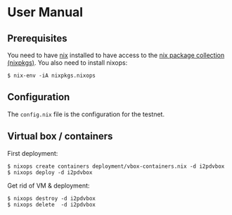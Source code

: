 # User Manual

## Prerequisites

You need to have [nix](https://github.com/nixos/nix) installed to have access to the [nix package collection (nixpkgs)](https://github.com/nixos/nixpkgs).
You also need to install nixops:

    $ nix-env -iA nixpkgs.nixops

## Configuration

The `config.nix` file is the configuration for the testnet.

## Virtual box / containers

First deployment:

    $ nixops create containers deployment/vbox-containers.nix -d i2pdvbox
    $ nixops deploy -d i2pdvbox

Get rid of VM & deployment:

    $ nixops destroy -d i2pdvbox
    $ nixops delete  -d i2pdvbox
